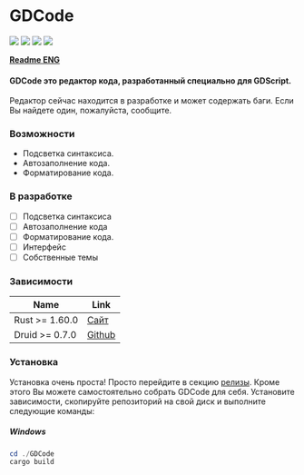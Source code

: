 # GDCode

![](https://img.shields.io/github/stars/megaredb/GDEditor.svg) ![](https://img.shields.io/github/tag/megaredb/GDEditor.svg) ![](https://img.shields.io/github/release/megaredb/GDEditor.svg) ![](https://img.shields.io/github/issues/megaredb/GDEditor.svg)

**[Readme ENG](https://github.com/megaredb/GDEditor/blob/master/README.md)**

#### GDCode это редактор кода, разработанный специально для GDScript.
Редактор сейчас находится в разработке и может содержать баги.
Если Вы найдете один, пожалуйста, сообщите.

### Возможности

- Подсветка синтаксиса.
- Автозаполнение кода.
- Форматирование кода.

### В разработке

- [ ] Подсветка синтаксиса
- [ ] Автозаполнение кода
- [ ] Форматирование кода.
- [ ] Интерфейс
- [ ] Собственные темы

### Зависимости

| Name  | Link |
| ------------- | ------------- |
| Rust >= 1.60.0 | [Сайт](https://www.rust-lang.org/) |
| Druid >= 0.7.0 | [Github](https://github.com/linebender/druid) |

### Установка

Установка очень проста! Просто перейдите в секцию [релизы](https://github.com/megaredb/GDEditor/releases).
Кроме этого Вы можете самостоятельно собрать GDCode для себя. 
Установите зависимости, скопируйте репозиторий на свой диск и выполните следующие команды:

##### Windows

```powershell
cd ./GDCode
cargo build
```
